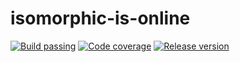 # isomorphic-is-online

[![Build passing](https://img.shields.io/travis/TheWorm/isomorphic-is-online.svg)](https://travis-ci.org/TheWorm/isomorphic-is-online)
[![Code coverage](https://img.shields.io/codecov/c/github/theworm/isomorphic-is-online.svg)](https://codecov.io/github/theworm/isomorphic-is-online)
[![Release version](https://img.shields.io/github/release/theworm/isomorphic-is-online.svg)](https://www.npmjs.com/package/isomorphic-is-online)
